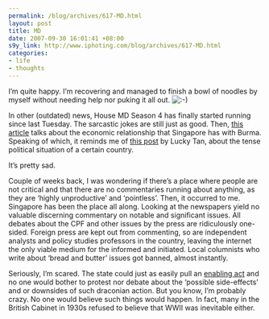 ```yaml
--- 
permalink: /blog/archives/617-MD.html
layout: post
title: MD
date: 2007-09-30 16:01:41 +08:00
s9y_link: http://www.iphoting.com/blog/archives/617-MD.html
categories: 
- life
- thoughts
---
```

<p class="whiteline"><p>I&#8217;m quite happy. I&#8217;m recovering and managed to finish a bowl of noodles by myself without needing help nor puking it all out. <img src="http://static-s3.iphoting.com/blog/templates/default/img/emoticons/smile.png" alt=":-)" style="display: inline; vertical-align: bottom;" class="emoticon" /></p>
</p><p class="whiteline"><p>In other (outdated) news, House MD Season 4 has finally started running since last Tuesday. The sarcastic jokes are still just as good. Then, <a onclick="_gaq.push(['_trackPageview', '/extlink/www.theage.com.au/news/world/web-of-cash-power-and-cronies/2007/09/28/1190486569946.html?page=fullpage#contentSwap1']);"  href="http://www.theage.com.au/news/world/web-of-cash-power-and-cronies/2007/09/28/1190486569946.html?page=fullpage#contentSwap1">this article</a> talks about the economic relationship that Singapore has with Burma. Speaking of which, it reminds me of <a onclick="_gaq.push(['_trackPageview', '/extlink/singaporemind.blogspot.com/2007/09/country-in-sad-sad-state.html']);"  href="http://singaporemind.blogspot.com/2007/09/country-in-sad-sad-state.html">this post</a> by Lucky Tan, about the tense political situation of a certain country.</p>
</p><p class="whiteline"><p>It&#8217;s pretty sad.</p>
</p><p class="whiteline"><p>Couple of weeks back, I was wondering if there&#8217;s a place where people are not critical and that there are no commentaries running about anything, as they are &#8216;highly unproductive&#8217; and &#8216;pointless&#8217;. Then, it occurred to me. Singapore has been the place all along. Looking at the newspapers yield no valuable discerning commentary on notable and significant issues. All debates about the CPF and other issues by the press are ridiculously one-sided. Foreign press are kept out from commenting, so are independent analysts and policy studies professors in the country, leaving the internet the only viable medium for the informed and initiated. Local columnists who write about &#8216;bread and butter&#8217; issues got banned, almost instantly.</p>
</p><p class="break"><p>Seriously, I&#8217;m scared. The state could just as easily pull an <a onclick="_gaq.push(['_trackPageview', '/extlink/en.wikipedia.org/wiki/Enabling_Act_of_1933']);"  href="http://en.wikipedia.org/wiki/Enabling_Act_of_1933">enabling act</a> and no one would bother to protest nor debate about the &#8216;possible side-effects&#8217; and or downsides of such draconian action. But you know, I&#8217;m probably crazy. No one would believe such things would happen. In fact, many in the British Cabinet in 1930s refused to believe that WWII was inevitable either.</p></p>
